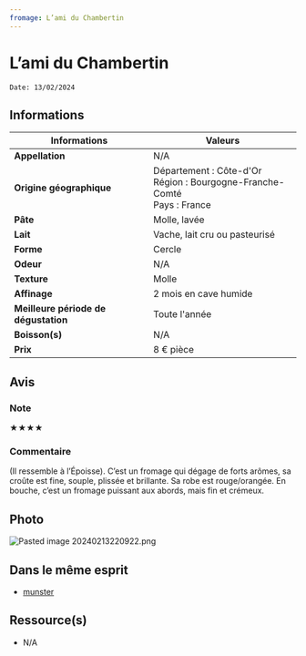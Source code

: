 ```yaml
---
fromage: L’ami du Chambertin
---
```

# L’ami du Chambertin
```
Date: 13/02/2024
```
## Informations

| Informations | Valeurs |
| ---- | ---- |
| **Appellation** | N/A |
| **Origine géographique** | Département : Côte-d'Or<br>Région : Bourgogne-Franche-Comté<br>Pays : France   |
| **Pâte** | Molle, lavée |
| **Lait** | Vache, lait cru ou pasteurisé |
| **Forme** | Cercle |
| **Odeur** | N/A |
| **Texture** | Molle |
| **Affinage** | 2 mois en cave humide |
| **Meilleure période de dégustation** | Toute l'année |
| **Boisson(s)** | N/A |
| **Prix** | 8 € pièce |

## Avis
### Note
★★★★
### Commentaire
(Il ressemble à l’Époisse). C’est un fromage qui dégage de forts arômes, sa croûte est fine, souple, plissée et brillante. Sa robe est rouge/orangée.
En bouche, c’est un fromage puissant aux abords, mais fin et crémeux. 

## Photo
![Pasted image 20240213220922.png](./M%C3%A9dias/Pasted%20image%2020240213220922.png)

## Dans le même esprit
* [munster](./munster.md)

## Ressource(s)
* N/A